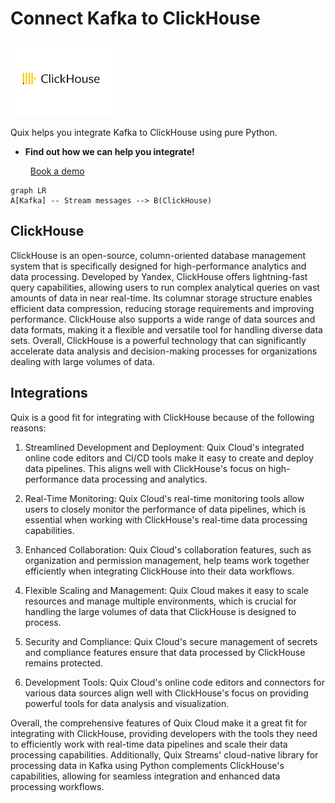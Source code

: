 # Connect Kafka to ClickHouse

![](./images/logo_1.jpg)

Quix helps you integrate Kafka to ClickHouse using pure Python.

<div class="grid cards blog-grid-card" markdown>

- __Find out how we can help you integrate!__

    <a class="md-button md-button--primary" href="https://share.hsforms.com/1iW0TmZzKQMChk0lxd_tGiw4yjw2?__hstc=175542013.2303933fbd746c0ac86d9ccbe9bc9100.1728383268831.1729603416735.1729620918855.31&__hssc=175542013.1.1729620918855&__hsfp=2132701734" target="_blank" style="margin:.5rem;">Book a demo</a>

</div>

```mermaid
graph LR
A[Kafka] -- Stream messages --> B(ClickHouse)
```

## ClickHouse

ClickHouse is an open-source, column-oriented database management system that is specifically designed for high-performance analytics and data processing. Developed by Yandex, ClickHouse offers lightning-fast query capabilities, allowing users to run complex analytical queries on vast amounts of data in near real-time. Its columnar storage structure enables efficient data compression, reducing storage requirements and improving performance. ClickHouse also supports a wide range of data sources and data formats, making it a flexible and versatile tool for handling diverse data sets. Overall, ClickHouse is a powerful technology that can significantly accelerate data analysis and decision-making processes for organizations dealing with large volumes of data.

## Integrations

Quix is a good fit for integrating with ClickHouse because of the following reasons:

1. Streamlined Development and Deployment: Quix Cloud's integrated online code editors and CI/CD tools make it easy to create and deploy data pipelines. This aligns well with ClickHouse's focus on high-performance data processing and analytics.

2. Real-Time Monitoring: Quix Cloud's real-time monitoring tools allow users to closely monitor the performance of data pipelines, which is essential when working with ClickHouse's real-time data processing capabilities.

3. Enhanced Collaboration: Quix Cloud's collaboration features, such as organization and permission management, help teams work together efficiently when integrating ClickHouse into their data workflows.

4. Flexible Scaling and Management: Quix Cloud makes it easy to scale resources and manage multiple environments, which is crucial for handling the large volumes of data that ClickHouse is designed to process.

5. Security and Compliance: Quix Cloud's secure management of secrets and compliance features ensure that data processed by ClickHouse remains protected.

6. Development Tools: Quix Cloud's online code editors and connectors for various data sources align well with ClickHouse's focus on providing powerful tools for data analysis and visualization.

Overall, the comprehensive features of Quix Cloud make it a great fit for integrating with ClickHouse, providing developers with the tools they need to efficiently work with real-time data pipelines and scale their data processing capabilities. Additionally, Quix Streams' cloud-native library for processing data in Kafka using Python complements ClickHouse's capabilities, allowing for seamless integration and enhanced data processing workflows.

